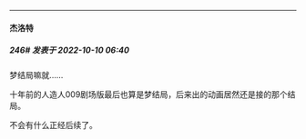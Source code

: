 

*****

####  杰洛特  
##### 246#       发表于 2022-10-10 06:40

梦结局嘛就……

十年前的人造人009剧场版最后也算是梦结局，后来出的动画居然还是接的那个结局。

不会有什么正经后续了。

